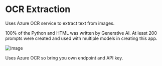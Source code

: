# OCR Extraction
Uses Azure OCR service to extract text from images. 

100% of the Python and HTML was written by Generative AI. At least 200 prompts were created and used with multiple models in creating this app.

![image](https://github.com/user-attachments/assets/44c21b9b-3827-4ca2-864f-b2c44ac5806a)

Uses Azure OCR so bring you own endpoint and API key.
